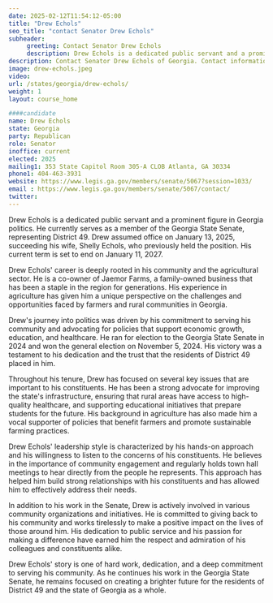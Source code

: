 ```yaml
---
date: 2025-02-12T11:54:12-05:00
title: "Drew Echols"
seo_title: "contact Senator Drew Echols"
subheader:
     greeting: Contact Senator Drew Echols
     description: Drew Echols is a dedicated public servant and a prominent figure in Georgia politics. He currently serves as a member of the Georgia State Senate, representing District 49. Drew assumed office on January 13, 2025, succeeding his wife, Shelly Echols, who previously held the position. His current term is set to end on January 11, 2027.
description: Contact Senator Drew Echols of Georgia. Contact information for Drew Echols includes email address, phone number, and mailing address.
image: drew-echols.jpeg
video:
url: /states/georgia/drew-echols/
weight: 1
layout: course_home

####candidate
name: Drew Echols
state: Georgia
party: Republican
role: Senator
inoffice: current
elected: 2025
mailing1: 353 State Capitol Room 305-A CLOB Atlanta, GA 30334
phone1: 404-463-3931
website: https://www.legis.ga.gov/members/senate/5067?session=1033/
email : https://www.legis.ga.gov/members/senate/5067/contact/
twitter: 
---
```

Drew Echols is a dedicated public servant and a prominent figure in Georgia politics. He currently serves as a member of the Georgia State Senate, representing District 49. Drew assumed office on January 13, 2025, succeeding his wife, Shelly Echols, who previously held the position. His current term is set to end on January 11, 2027.

Drew Echols' career is deeply rooted in his community and the agricultural sector. He is a co-owner of Jaemor Farms, a family-owned business that has been a staple in the region for generations. His experience in agriculture has given him a unique perspective on the challenges and opportunities faced by farmers and rural communities in Georgia.

Drew's journey into politics was driven by his commitment to serving his community and advocating for policies that support economic growth, education, and healthcare. He ran for election to the Georgia State Senate in 2024 and won the general election on November 5, 2024. His victory was a testament to his dedication and the trust that the residents of District 49 placed in him.

Throughout his tenure, Drew has focused on several key issues that are important to his constituents. He has been a strong advocate for improving the state's infrastructure, ensuring that rural areas have access to high-quality healthcare, and supporting educational initiatives that prepare students for the future. His background in agriculture has also made him a vocal supporter of policies that benefit farmers and promote sustainable farming practices.

Drew Echols' leadership style is characterized by his hands-on approach and his willingness to listen to the concerns of his constituents. He believes in the importance of community engagement and regularly holds town hall meetings to hear directly from the people he represents. This approach has helped him build strong relationships with his constituents and has allowed him to effectively address their needs.

In addition to his work in the Senate, Drew is actively involved in various community organizations and initiatives. He is committed to giving back to his community and works tirelessly to make a positive impact on the lives of those around him. His dedication to public service and his passion for making a difference have earned him the respect and admiration of his colleagues and constituents alike.

Drew Echols' story is one of hard work, dedication, and a deep commitment to serving his community. As he continues his work in the Georgia State Senate, he remains focused on creating a brighter future for the residents of District 49 and the state of Georgia as a whole.
